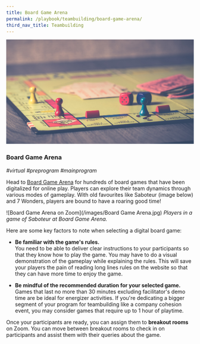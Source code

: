 ```yaml
---
title: Board Game Arena 
permalink: /playbook/teambuilding/board-game-arena/
third_nav_title: Teambuilding
---
```

![Board Game](/images/boardgame.jpg)
### Board Game Arena
*#virtual #preprogram #mainprogram*

Head to [Board Game Arena](https://en.boardgamearena.com/) for hundreds of board games that have been digitalized for online play. Players can explore their team dynamics through various modes of gameplay.  With old favourites like Saboteur (image below) and 7 Wonders, players are bound to have a roaring good time!

![Board Game Arena on Zoom](/images/Board Game Arena.jpg)
*Players in a game of Saboteur at Board Game Arena.*


Here are some key factors to note when selecting a digital board game: 

  * **Be familiar with the game's rules.**  
  You need to be able to deliver clear instructions to your participants so that they know how to play the game. You may have to do a visual demonstration of the gameplay while explaining the rules. This will save your players the pain of reading long lines rules on the website so that they can have more time to enjoy the game. 


  * **Be mindful of the recommended duration for your selected game.**  
  Games that last no more than 30 minutes excluding facilitator's demo time are be ideal for energizer activities. If you're dedicating a bigger segment of your program for teambuilding like a company cohesion event, you may consider games that require up to 1 hour of playtime. 

Once your participants are ready, you can assign them to **breakout rooms** on Zoom. You can move between breakout rooms to check in on participants and assist them with their queries about the game. 
